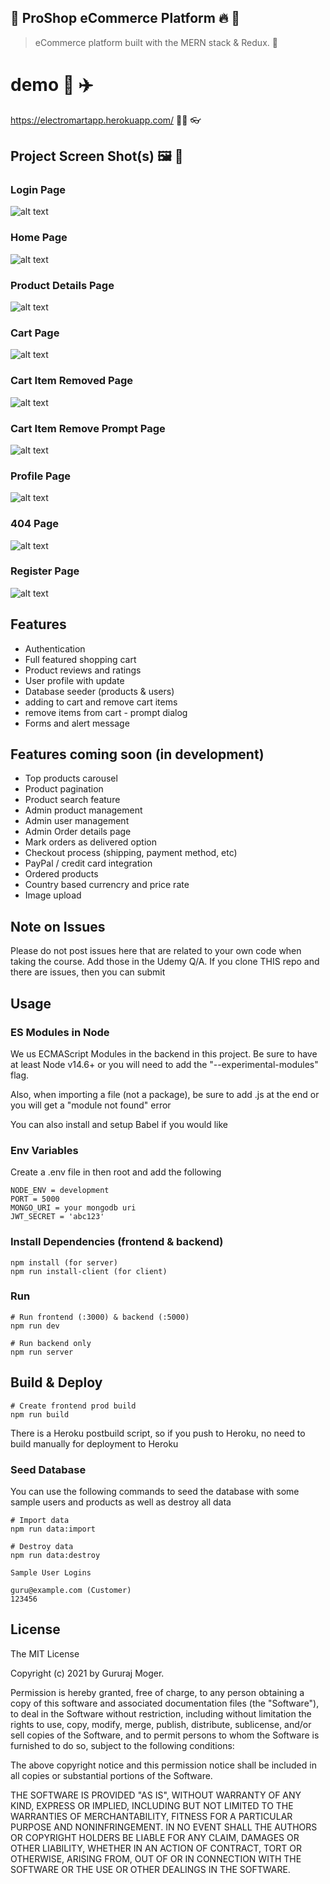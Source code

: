 ## 🛒 ProShop eCommerce Platform 🔥 💟 

> eCommerce platform built with the MERN stack & Redux. 🤸

# demo  🚀 ✈️

https://electromartapp.herokuapp.com/  🏃‍♀️ 👓

## Project Screen Shot(s) 🖼️ 🛄

### Login Page

![alt text](https://github.com/guru9/ElectroMart/blob/master/blob/electromart-login.png)

### Home Page

![alt text](https://github.com/guru9/ElectroMart/blob/master/blob/electromart-home.png)

### Product Details Page

![alt text](https://github.com/guru9/ElectroMart/blob/master/blob/electromart-product-details.png)

### Cart Page

![alt text](https://github.com/guru9/ElectroMart/blob/master/blob/electromart-cart.png)

### Cart Item Removed Page

![alt text](https://github.com/guru9/ElectroMart/blob/master/blob/electromart-itemremoved.png)

### Cart Item Remove Prompt Page

![alt text](https://github.com/guru9/ElectroMart/blob/master/blob/electromart-removeitem-prompt.png)

### Profile Page

![alt text](https://github.com/guru9/ElectroMart/blob/master/blob/electromart-profile.png)

### 404 Page

![alt text](https://github.com/guru9/ElectroMart/blob/master/blob/electromart-nopage.png)

### Register Page

![alt text](https://github.com/guru9/ElectroMart/blob/master/blob/electromart-register.png)

## Features

- Authentication
- Full featured shopping cart
- Product reviews and ratings
- User profile with update
- Database seeder (products & users)
- adding to cart and remove cart items
- remove items from cart - prompt dialog
- Forms and alert message

## Features coming soon (in development)

- Top products carousel
- Product pagination
- Product search feature
- Admin product management
- Admin user management
- Admin Order details page
- Mark orders as delivered option
- Checkout process (shipping, payment method, etc)
- PayPal / credit card integration
- Ordered products
- Country based currencry and price rate
- Image upload

## Note on Issues

Please do not post issues here that are related to your own code when taking the course. Add those in the Udemy Q/A. If you clone THIS repo and there are issues, then you can submit

## Usage

### ES Modules in Node

We us ECMAScript Modules in the backend in this project. Be sure to have at least Node v14.6+ or you will need to add the "--experimental-modules" flag.

Also, when importing a file (not a package), be sure to add .js at the end or you will get a "module not found" error

You can also install and setup Babel if you would like

### Env Variables

Create a .env file in then root and add the following

```
NODE_ENV = development
PORT = 5000
MONGO_URI = your mongodb uri
JWT_SECRET = 'abc123'
```

### Install Dependencies (frontend & backend)

```
npm install (for server)
npm run install-client (for client)
```

### Run

```
# Run frontend (:3000) & backend (:5000)
npm run dev

# Run backend only
npm run server
```

## Build & Deploy

```
# Create frontend prod build
npm run build
```

There is a Heroku postbuild script, so if you push to Heroku, no need to build manually for deployment to Heroku

### Seed Database

You can use the following commands to seed the database with some sample users and products as well as destroy all data

```
# Import data
npm run data:import

# Destroy data
npm run data:destroy
```

```
Sample User Logins

guru@example.com (Customer)
123456

```

## License

The MIT License

Copyright (c) 2021 by Gururaj Moger.

Permission is hereby granted, free of charge, to any person obtaining a copy
of this software and associated documentation files (the "Software"), to deal
in the Software without restriction, including without limitation the rights
to use, copy, modify, merge, publish, distribute, sublicense, and/or sell
copies of the Software, and to permit persons to whom the Software is
furnished to do so, subject to the following conditions:

The above copyright notice and this permission notice shall be included in
all copies or substantial portions of the Software.

THE SOFTWARE IS PROVIDED "AS IS", WITHOUT WARRANTY OF ANY KIND, EXPRESS OR
IMPLIED, INCLUDING BUT NOT LIMITED TO THE WARRANTIES OF MERCHANTABILITY,
FITNESS FOR A PARTICULAR PURPOSE AND NONINFRINGEMENT. IN NO EVENT SHALL THE
AUTHORS OR COPYRIGHT HOLDERS BE LIABLE FOR ANY CLAIM, DAMAGES OR OTHER
LIABILITY, WHETHER IN AN ACTION OF CONTRACT, TORT OR OTHERWISE, ARISING FROM,
OUT OF OR IN CONNECTION WITH THE SOFTWARE OR THE USE OR OTHER DEALINGS IN
THE SOFTWARE.
